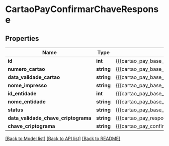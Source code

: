 # CartaoPayConfirmarChaveResponse

## Properties
Name | Type | Description | Notes
------------ | ------------- | ------------- | -------------
**id** | **int** | {{{cartao_pay_base_response_id_value}}} | [optional] 
**numero_cartao** | **string** | {{{cartao_pay_base_response_numero_cartao_value}}} | [optional] 
**data_validade_cartao** | **string** | {{{cartao_pay_base_response_data_validade_cartao_value}}} | [optional] 
**nome_impresso** | **string** | {{{cartao_pay_base_response_nome_impresso_value}}} | [optional] 
**id_entidade** | **int** | {{{cartao_pay_base_response_id_entidade_value}}} | [optional] 
**nome_entidade** | **string** | {{{cartao_pay_base_response_nome_entidade_value}}} | [optional] 
**status** | **string** | {{{cartao_pay_base_response_status_value}}} | [optional] 
**data_validade_chave_criptograma** | **string** | {{{cartao_pay_response_data_validade_chave_criptograma_value}}} | [optional] 
**chave_criptograma** | **string** | {{{cartao_pay_confirmar_chave_response_chave_criptograma_value}}} | [optional] 

[[Back to Model list]](../README.md#documentation-for-models) [[Back to API list]](../README.md#documentation-for-api-endpoints) [[Back to README]](../README.md)


